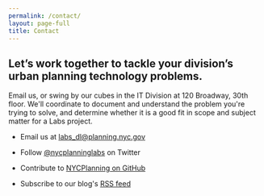 ```yaml
---
permalink: /contact/
layout: page-full
title: Contact
---
```


<div class="grid-container">
  <div class="grid-x grid-padding-x">
    <div class="cell large-8">
      <h2>Let’s work together to tackle your division’s urban planning technology&nbsp;problems.</h2>
      <p>Email us, or swing by our cubes in the IT Division at 120 Broadway, 30th floor.  We'll coordinate to document and understand the problem you're trying to solve, and determine whether it is a good fit in scope and subject matter for a Labs project.  </p>
    </div>
    <div class="cell large-4">
      <ul>
        <li><p>Email us at <a href="mailto:labs_dl@planning.nyc.gov">labs_dl@planning.nyc.gov</a></p></li>
        <li><p>Follow <a href="https://twitter.com/nycplanninglabs">@nycplanninglabs</a> on Twitter</p></li>
        <li><p>Contribute to <a href="https://github.com/nycplanning">NYCPlanning on GitHub</a></p></li>
        <li><p>Subscribe to our blog's <a href="{{ site.baseurl }}/feed.xml">RSS feed</a></p></li>
      </ul>
    </div>
  </div>
</div>
